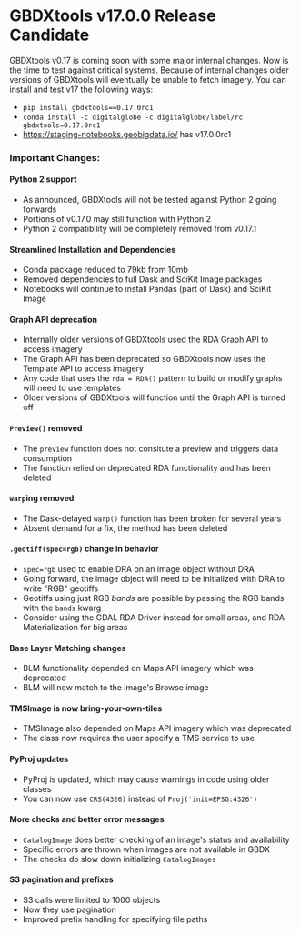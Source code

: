 # GBDXtools v17.0.0 Release Candidate



GBDXtools v0.17 is coming soon with some major internal changes. Now is the time to test against critical systems. Because of internal changes older versions of GBDXtools will eventually be unable to fetch imagery. You can install and test v17 the following ways:

- `pip install gbdxtools==0.17.0rc1`
- `conda install -c digitalglobe -c digitalglobe/label/rc gbdxtools=0.17.0rc1`
- https://staging-notebooks.geobigdata.io/ has v17.0.0rc1



### Important Changes:

#### Python 2 support

- As announced, GBDXtools will not be tested against Python 2 going forwards
- Portions of v0.17.0 may still function with Python 2
- Python 2 compatibility will be completely removed from v0.17.1

#### Streamlined Installation and Dependencies

- Conda package reduced to 79kb from 10mb
- Removed dependencies to full Dask and SciKit Image packages
- Notebooks will continue to install Pandas (part of Dask) and SciKit Image

#### Graph API deprecation

- Internally older versions of GBDXtools used the RDA Graph API to access imagery
- The Graph API has been deprecated so GBDXtools now uses the Template API to access imagery
- Any code that uses the `rda = RDA()` pattern to build or modify graphs will need to use templates
- Older versions of GBDXtools will function until the Graph API is turned off

#### `Preview()` removed

- The `preview` function does not consitute a preview and triggers data consumption
- The function relied on deprecated RDA functionality and has been deleted

#### `warp`ing removed

- The Dask-delayed `warp()` function has been broken for several years
- Absent demand for a fix, the method has been deleted

#### `.geotiff(spec=rgb)` change in behavior

* `spec=rgb` used to enable DRA on an image object without DRA
* Going forward, the image object will need to be initialized with DRA to write "RGB" geotiffs
* Geotiffs using just RGB _bands_ are possible by passing the RGB bands with the `bands` kwarg
* Consider using the GDAL RDA Driver instead for small areas, and RDA Materialization for big areas

#### Base Layer Matching changes

- BLM functionality depended on Maps API imagery which was deprecated
- BLM will now match to the image's Browse image

#### TMSImage is now bring-your-own-tiles

* TMSImage also depended on Maps API imagery which was deprecated
* The class now requires the user specify a TMS service to use

#### PyProj updates

* PyProj is updated, which may cause warnings in code using older classes
* You can now use `CRS(4326)` instead of `Proj('init=EPSG:4326')`

#### More checks and better error messages

- `CatalogImage` does better checking of an image's status and availability
- Specific errors are thrown when images are not available in GBDX
- The checks do slow down initializing `CatalogImages`

#### S3 pagination and prefixes

- S3 calls were limited to 1000 objects
- Now they use pagination
- Improved prefix handling for specifying file paths







